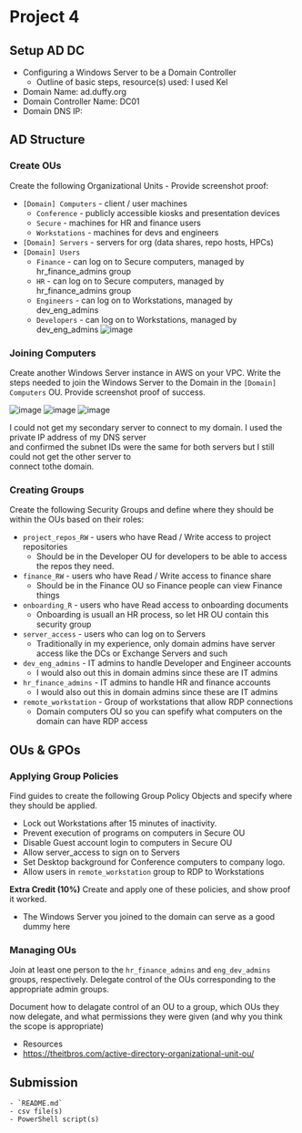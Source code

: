 # Project 4



## Setup AD DC

- Configuring a Windows Server to be a Domain Controller
  - Outline of basic steps, resource(s) used: I used Kel
- Domain Name: ad.duffy.org
- Domain Controller Name: DC01
- Domain DNS IP: 

## AD Structure

### Create OUs

Create the following Organizational Units - Provide screenshot proof:

- `[Domain] Computers` - client / user machines
  - `Conference` - publicly accessible kiosks and presentation devices
  - `Secure` - machines for HR and finance users
  - `Workstations` - machines for devs and engineers
- `[Domain] Servers` - servers for org (data shares, repo hosts, HPCs)
- `[Domain] Users`
  - `Finance` - can log on to Secure computers, managed by hr_finance_admins group
  - `HR` - can log on to Secure computers, managed by hr_finance_admins group
  - `Engineers` - can log on to Workstations, managed by dev_eng_admins
  - `Developers` - can log on to Workstations, managed by dev_eng_admins
  ![image](https://user-images.githubusercontent.com/77516657/164873019-3239d6f8-155b-46d4-b537-f4ceb33dadd4.png)


### Joining Computers

Create another Windows Server instance in AWS on your VPC. Write the steps needed to join the Windows Server to the Domain in the `[Domain] Computers` OU. Provide screenshot proof of success.

![image](https://user-images.githubusercontent.com/77516657/164874129-23603fd9-d3c3-4cda-9290-37cd699b88e0.png)
![image](https://user-images.githubusercontent.com/77516657/164874139-9d7be012-a5ae-4d9b-9c18-ccc56ead67f1.png)
![image](https://user-images.githubusercontent.com/77516657/164874291-08a4f17a-d451-45bc-91d4-0b2ef888c933.png)

I could not get my secondary server to connect to my domain. I used the private IP address of my DNS server\
and confirmed the subnet IDs were the same for both servers but I still could not get the other server to\
connect tothe domain.


### Creating Groups

Create the following Security Groups and define where they should be within the OUs based on their roles:

- `project_repos_RW` - users who have Read / Write access to project repositories
  - Should be in the Developer OU for developers to be able to access the repos they need.
- `finance_RW` - users who have Read / Write access to finance share
  - Should be in the Finance OU so Finance people can view Finance things
- `onboarding_R` - users who have Read access to onboarding documents
  - Onboarding is usuall an HR process, so let HR OU contain this security group
- `server_access` - users who can log on to Servers
  - Traditionally in my experience, only domain admins have server access like the DCs or Exchange Servers and such
- `dev_eng_admins` - IT admins to handle Developer and Engineer accounts
  - I would also out this in domain admins since these are IT admins
- `hr_finance_admins` - IT admins to handle HR and finance accounts
  - I would also out this in domain admins since these are IT admins
- `remote_workstation` - Group of workstations that allow RDP connections
  -  Domain computers OU so you can spefify what computers on the domain can have RDP access

## OUs & GPOs

### Applying Group Policies

Find guides to create the following Group Policy Objects and specify where they should be applied.

- Lock out Workstations after 15 minutes of inactivity.
- Prevent execution of programs on computers in Secure OU
- Disable Guest account login to computers in Secure OU
- Allow server_access to sign on to Servers
- Set Desktop background for Conference computers to company logo.
- Allow users in `remote_workstation` group to RDP to Workstations

**Extra Credit (10%)** Create and apply one of these policies, and show proof it worked.

- The Windows Server you joined to the domain can serve as a good dummy here

### Managing OUs

Join at least one person to the `hr_finance_admins` and `eng_dev_admins` groups, respectively. Delegate control of the OUs corresponding to the appropriate admin groups.

Document how to delagate control of an OU to a group, which OUs they now delegate, and what permissions they were given (and why you think the scope is appropriate)

- Resources
- https://theitbros.com/active-directory-organizational-unit-ou/

## Submission

    - `README.md`
    - csv file(s)
    - PowerShell script(s)
